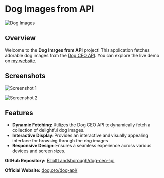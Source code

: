 # Dog Images from API

![Dog Images](https://github.com/harshit-2004/dog-Images-from-api/assets/96365691/08da1b49-ef00-4a09-95b7-4a0ed8a1efa6)

## Overview

Welcome to the **Dog Images from API** project! This application fetches adorable dog images from the [Dog CEO API](https://dog.ceo/dog-api/). You can explore the live demo on [my website](https://harshit-2004.github.io/dog-Images-from-api/).

## Screenshots

![Screenshot 1](https://github.com/harshit-2004/dog-Images-from-api/assets/96365691/891b4f86-1104-4ca2-b836-e87aeffd28b8)

![Screenshot 2](https://github.com/harshit-2004/dog-Images-from-api/assets/96365691/559b3a75-feea-4d5f-b2d1-efc544f6a811)


## Features

- **Dynamic Fetching:** Utilizes the Dog CEO API to dynamically fetch a collection of delightful dog images.
- **Interactive Display:** Provides an interactive and visually appealing interface for browsing through the dog images.
- **Responsive Design:** Ensures a seamless experience across various devices and screen sizes.


**GitHub Repository:** [ElliottLandsborough/dog-ceo-api](https://github.com/ElliottLandsborough/dog-ceo-api)

**Official Website:** [dog.ceo/dog-api/](https://dog.ceo/dog-api/)
